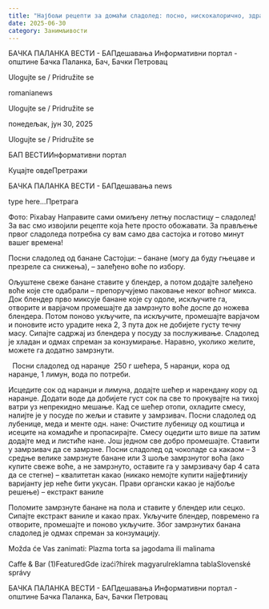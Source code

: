 ```yaml
---
title: "Најбољи рецепти за домаћи сладолед: посно, нискокалорично, здраво и за минут готово"
date: 2025-06-30
category: Занимљивости
---
```


БАЧКА ПАЛАНКА ВЕСТИ - БАПдешавања Информативни портал - општине Бачка Паланка, Бач, Бачки Петровац

Ulogujte se / Pridružite se

romanianews

Ulogujte se / Pridružite se

понедељак, јун 30, 2025

Ulogujte se / Pridružite se

БАП ВЕСТИИнформативни портал

Куцајте овдеПретражи

БАЧКА ПАЛАНКА ВЕСТИ - БАПдешавања news

type here...Претрага

Фото: Pixabay
            Направите сами омиљену летњу посластицу – сладолед! За вас смо извојили рецепте која ћете просто обожавати. За прављење првог сладоледа потребна су вам само два састојка и готово минут вашег времена!

Посни сладолед од банане
Састојци:
– банане (могу да буду гњецаве и презреле са снижења),
– залеђено воће по избору.


Ољуштене свеже банане ставите у блендер, а потом додајте залеђено воће које сте одабрали – препоручујемо паковање неког воћног микса. Док блендер прво миксује банане које су одоле, искључите га, отворите и варјачом промешајте да замрзнуто воће доспе до ножева блендера. Потом поново укључите, па искључите, промешајте варјачом и поновите исто урадите нека 2, 3 пута док не добијете густу течну масу. Сипајте садржај из блендера у посуду за послуживање. Сладолед је хладан и одмах спреман за конзумирање. Наравно, уколико желите, можете га додатно замрзнути.


 
Посни сладолед од наранџе 
250 г шећера,
5 наранџи,
кора од наранџе,
1 лимун,
вода по потреби.


Исцедите сок од наранџи и лимуна, додајте шећер и нарендану кору од наранџе. Додати воде да добијете густ сок па све то прокувајте на тихој ватри уз непрекидно мешање. Кад се шећер отопи, охладите смесу, налијте је у посуде по жељи и ставите у замрзивач.
Посни сладолед од лубенице, меда и менте одн. нане:
Очистите лубеницу од коштица и исеците на комадиће и пропасирајте.
Смесу оцедити што више па затим додајте мед и листиће нане. Још једном све добро промешајте. Ставити у замрзивач да се замрзне.
Посни сладолед од чоколаде са какаом
– 3 средње велике замрзнуте банане или 3 шоље замрзнутог воћа (ако купите свеже воће, а не замрзнуто, оставите га у замрзивачу бар 4 сата да се стегне)
– квалитетан какао (никако немојте купити најјефтинију варијанту јер неће бити укусан. Прави органски какао је најбоље решење)
– екстракт ваниле












Поломите замрзнуте банане на пола и ставите у блендер или сецко. Сипајте екстракт ваниле и какао прах. Укључите блендер, повремено га отворите, промешајте и поново укључите. Због замрзнутих банана сладолед је одмах спреман за конзумацију.

Možda će Vas zanimati: Plazma torta sa jagodama ili malinama

Caffe & Bar (1)FeaturedGde izaći?hírek magyarulreklamna tablaSlovenské správy

БАЧКА ПАЛАНКА ВЕСТИ - БАПдешавања Информативни портал - општине Бачка Паланка, Бач, Бачки Петровац
